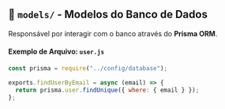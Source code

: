 ## 📂 `models/` - Modelos do Banco de Dados
Responsável por interagir com o banco através do **Prisma ORM**.

#### Exemplo de Arquivo: `user.js`
```javascript
const prisma = require("../config/database");

exports.findUserByEmail = async (email) => {
  return prisma.user.findUnique({ where: { email } });
};
```